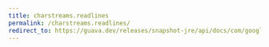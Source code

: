 ```yaml
---
title: charstreams.readlines
permalink: /charstreams.readlines/
redirect_to: https://guava.dev/releases/snapshot-jre/api/docs/com/google/common/io/CharStreams.html#readLines-java.lang.Readable-
---
```

